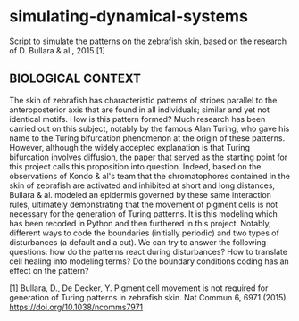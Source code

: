 # simulating-dynamical-systems
Script to simulate the patterns on the zebrafish skin, based on the research of D. Bullara &amp; al., 2015 [1]

## BIOLOGICAL CONTEXT
The skin of zebrafish has characteristic patterns of stripes parallel to the anteroposterior axis that are found in all individuals; similar and yet not identical motifs. How is this pattern formed? Much research has been carried out on this subject, notably by the famous Alan Turing, who gave his name to the Turing bifurcation phenomenon at the origin of these patterns. However, although the widely accepted explanation is that Turing bifurcation involves diffusion, the paper that served as the starting point for this project calls this proposition into question. Indeed, based on the observations of Kondo &amp; al's team that the chromatophores contained in the skin of zebrafish are activated and inhibited at short and long distances, Bullara &amp; al. modeled an epidermis governed by these same interaction rules, ultimately demonstrating that the movement of pigment cells is not necessary for the generation of Turing patterns. It is this modeling which has been recoded in Python and then furthered in this project. Notably, different ways to code the boundaries (initially periodic) and two types of disturbances (a default and a cut). We can try to answer the following questions: how do the patterns react during disturbances? How to translate cell healing into modeling terms? Do the boundary conditions coding has an effect on the pattern?

[1] Bullara, D., De Decker, Y. Pigment cell movement is not required for generation of Turing patterns in zebrafish skin. Nat Commun 6, 6971 (2015). https://doi.org/10.1038/ncomms7971
